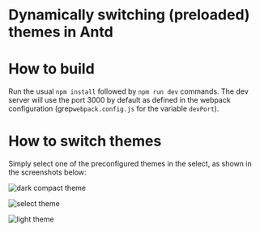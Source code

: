 # Dynamically switching (preloaded) themes in Antd

# How to build
Run the usual `npm install` followed by `npm run dev` commands. The dev server will use the port 3000
by default as defined in the webpack configuration (grep`webpack.config.js` for the variable `devPort`).

# How to switch themes
Simply select one of the preconfigured themes in the select, as shown in the screenshots below:

![dark compact theme](../assets/dark-compact.png?raw=true)

![select theme](../assets/select.png?raw=true)

![light theme](../assets/light.png?raw=true)
